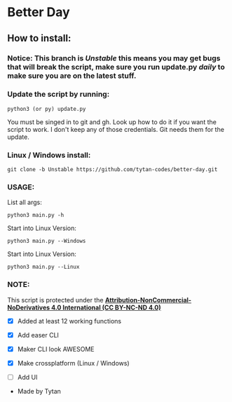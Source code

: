 # Better Day

## How to install:

### Notice: This branch is ***Unstable*** this means you may get bugs that will break the script, make sure you run update.py ***daily*** to make sure you are on the latest stuff. 

### Update the script by running:

```
python3 (or py) update.py
```

You must be singed in to git and gh. Look up how to do it if you want the script to work. I don't keep any of those credentials. Git needs them for the update.
### Linux / Windows install:

```
git clone -b Unstable https://github.com/tytan-codes/better-day.git
```


### USAGE:

List all args:
```
python3 main.py -h
```
Start into Linux Version:
```
python3 main.py --Windows
```
Start into Linux Version:
```
python3 main.py --Linux
```


### NOTE:

This script is protected under the [__Attribution-NonCommercial-NoDerivatives 4.0 International (CC BY-NC-ND 4.0)__](https://creativecommons.org/licenses/by-nc-nd/4.0/)


- [x] Added at least 12 working functions
- [x] Add easer CLI
- [x] Maker CLI look AWESOME
- [x] Make crossplatform (Linux / Windows)
- [ ] Add UI



- Made by Tytan
